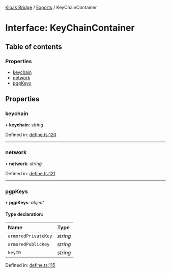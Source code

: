 [Kloak Bridge](../README.md) / [Exports](../modules.md) / KeyChainContainer

# Interface: KeyChainContainer

## Table of contents

### Properties

- [keychain](keychaincontainer.md#keychain)
- [network](keychaincontainer.md#network)
- [pgpKeys](keychaincontainer.md#pgpkeys)

## Properties

### keychain

• **keychain**: *string*

Defined in: [define.ts:120](https://github.com/CoNET-project/kloak-bridge/blob/b8d77bb/src/define.ts#L120)

___

### network

• **network**: *string*

Defined in: [define.ts:121](https://github.com/CoNET-project/kloak-bridge/blob/b8d77bb/src/define.ts#L121)

___

### pgpKeys

• **pgpKeys**: *object*

#### Type declaration:

Name | Type |
:------ | :------ |
`armoredPrivateKey` | *string* |
`armoredPublicKey` | *string* |
`keyID` | *string* |

Defined in: [define.ts:115](https://github.com/CoNET-project/kloak-bridge/blob/b8d77bb/src/define.ts#L115)
